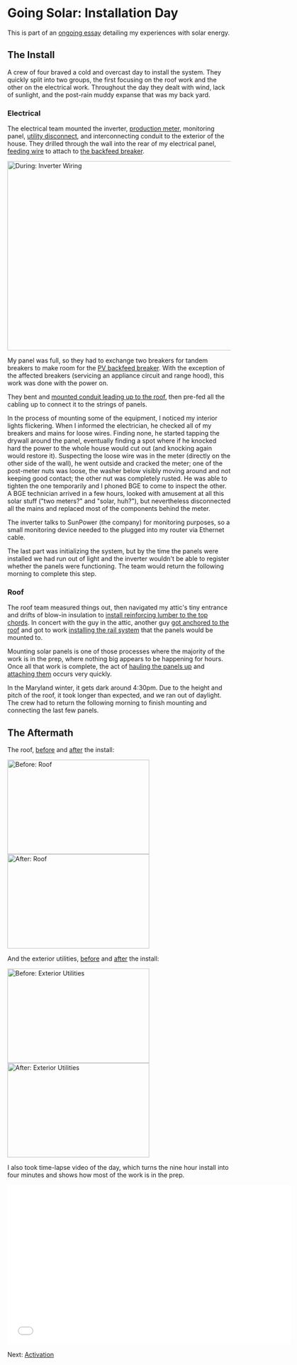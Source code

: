 <!-- title: Solar Installation Day -->
<!-- categories: howto,essay -->
<!-- tags: solar -->
<!-- published: 2014-12-07T15:52:00-05:00 -->
<!-- updated: 2014-12-07T15:52:00-05:00 -->
<!-- summary: Part of the Going Solar series. What to expect on installation day, including pictures and video. -->

# Going Solar: Installation Day

This is part of an [ongoing essay](/v2/solar/) detailing my experiences with solar energy.

## The Install

A crew of four braved a cold and overcast day to install the system. They quickly split into two groups, the first focusing on the roof work and the other on the electrical work. Throughout the day they dealt with wind, lack of sunlight, and the post-rain muddy expanse that was my back yard.

### Electrical

The electrical team mounted the inverter, [production meter](https://www.flickr.com/photos/techmsg/15933619976/in/set-72157649099138418), monitoring panel, [utility disconnect](https://www.flickr.com/photos/techmsg/15957424891/in/set-72157649099138418), and interconnecting conduit to the exterior of the house. They drilled through the wall into the rear of my electrical panel, [feeding wire](https://www.flickr.com/photos/techmsg/15940960202/in/set-72157649099138418) to attach to [the backfeed breaker](https://www.flickr.com/photos/techmsg/15339770263/in/set-72157649099138418).

<a href="https://www.flickr.com/photos/techmsg/15754191608" title="During: Inverter Wiring by Alex, on Flickr"><img src="https://farm9.staticflickr.com/8618/15754191608_9fe875a085_z.jpg" width="640" height="427" alt="During: Inverter Wiring"></a>

My panel was full, so they had to exchange two breakers for tandem breakers to make room for the [PV backfeed breaker](https://www.flickr.com/photos/techmsg/15339770263/in/set-72157649099138418). With the exception of the affected breakers (servicing an appliance circuit and range hood), this work was done with the power on.

They bent and [mounted conduit leading up to the roof](https://www.flickr.com/photos/techmsg/15321990253/in/set-72157649099138418), then pre-fed all the cabling up to connect it to the strings of panels.

In the process of mounting some of the equipment, I noticed my interior lights flickering. When I informed the electrician, he checked all of my breakers and mains for loose wires. Finding none, he started tapping the drywall around the panel, eventually finding a spot where if he knocked hard the power to the whole house would cut out (and knocking again would restore it). Suspecting the loose wire was in the meter (directly on the other side of the wall), he went outside and cracked the meter; one of the post-meter nuts was loose, the washer below visibly moving around and not keeping good contact; the other nut was completely rusted. He was able to tighten the one temporarily and I phoned BGE to come to inspect the other. A BGE technician arrived in a few hours, looked with amusement at all this solar stuff ("two meters?" and "solar, huh?"), but nevertheless disconnected all the mains and replaced most of the components behind the meter.

The inverter talks to SunPower (the company) for monitoring purposes, so a small monitoring device needed to the plugged into my router via Ethernet cable.

The last part was initializing the system, but by the time the panels were installed we had run out of light and the inverter wouldn't be able to register whether the panels were functioning. The team would return the following morning to complete this step.

### Roof

The roof team measured things out, then navigated my attic's tiny entrance and drifts of blow-in insulation to [install reinforcing lumber to the top chords](https://www.flickr.com/photos/techmsg/15773668487/in/set-72157649099138418). In concert with the guy in the attic, another guy [got anchored to the roof](https://www.flickr.com/photos/techmsg/15941622745/in/set-72157649099138418) and got to work [installing the rail system](https://www.flickr.com/photos/techmsg/15755590269/in/set-72157649099138418) that the panels would be mounted to.

Mounting solar panels is one of those processes where the majority of the work is in the prep, where nothing big appears to be happening for hours. Once all that work is complete, the act of [hauling the panels up](https://www.flickr.com/photos/techmsg/15915813646/in/set-72157649099138418) and [attaching them](https://www.flickr.com/photos/techmsg/15319359454/in/set-72157649099138418) occurs very quickly.

In the Maryland winter, it gets dark around 4:30pm. Due to the height and pitch of the roof, it took longer than expected, and we ran out of daylight. The crew had to return the following morning to finish mounting and connecting the last few panels.

## The Aftermath

The roof, [before](https://www.flickr.com/photos/techmsg/15915812156/in/set-72157649099138418) and [after](https://www.flickr.com/photos/techmsg/15773374629/in/set-72157649099138418) the install:

<a href="https://www.flickr.com/photos/techmsg/15915812156" title="Before: Roof by Alex, on Flickr"><img src="https://farm9.staticflickr.com/8608/15915812156_5acdb7be61_n.jpg" width="320" height="213" alt="Before: Roof"></a> <a href="https://www.flickr.com/photos/techmsg/15773374629" title="After: Roof by Alex, on Flickr"><img src="https://farm8.staticflickr.com/7494/15773374629_2083c9da0c_n.jpg" width="320" height="213" alt="After: Roof"></a>

And the exterior utilities, [before](https://www.flickr.com/photos/techmsg/15710692228/in/set-72157649099138418) and [after](https://www.flickr.com/photos/techmsg/15339772093/in/set-72157649099138418) the install:

<a href="https://www.flickr.com/photos/techmsg/15710692228" title="Before: Exterior Utilities by Alex, on Flickr"><img src="https://farm9.staticflickr.com/8611/15710692228_1162bf7e55_n.jpg" width="320" height="213" alt="Before: Exterior Utilities"></a> <a href="https://www.flickr.com/photos/techmsg/15339772093" title="After: Exterior Utilities by Alex, on Flickr"><img src="https://farm9.staticflickr.com/8624/15339772093_cb8f265852_n.jpg" width="320" height="213" alt="After: Exterior Utilities"></a>

I also took time-lapse video of the day, which turns the nine hour install into four minutes and shows how most of the work is in the prep.

<iframe width="640" height="360" src="//www.youtube.com/embed/TPCUCNalWRg?rel=0" frameborder="0" allowfullscreen></iframe>
 
Next: [Activation](/v2/solar/solar-activation.html)